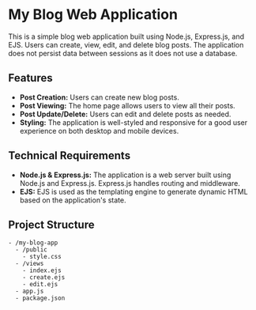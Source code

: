 # My Blog Web Application

This is a simple blog web application built using Node.js, Express.js, and EJS. Users can create, view, edit, and delete blog posts. The application does not persist data between sessions as it does not use a database.

## Features

- **Post Creation:** Users can create new blog posts.
- **Post Viewing:** The home page allows users to view all their posts.
- **Post Update/Delete:** Users can edit and delete posts as needed.
- **Styling:** The application is well-styled and responsive for a good user experience on both desktop and mobile devices.

## Technical Requirements

- **Node.js & Express.js:** The application is a web server built using Node.js and Express.js. Express.js handles routing and middleware.
- **EJS:** EJS is used as the templating engine to generate dynamic HTML based on the application's state.

## Project Structure

```plaintext
- /my-blog-app
  - /public
    - style.css
  - /views
    - index.ejs
    - create.ejs
    - edit.ejs
  - app.js
  - package.json

